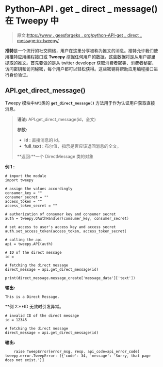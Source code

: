 # Python–API . get _ direct _ message()在 Tweepy 中

> 原文:[https://www . geesforgeks . org/python-API-get _ direct _ message-in-tweepy/](https://www.geeksforgeeks.org/python-api-get_direct_message-in-tweepy/)

**推特**是一个流行的社交网络，用户在这里分享被称为推文的消息。推特允许我们使用推特应用编程接口或 **Tweepy** 挖掘任何用户的数据。这些数据将是从用户那里提取的推文。首先要做的是从 twitter developer 获取消费者密钥、消费者秘密、访问密钥和访问秘密，每个用户都可以轻松获得。这些密钥将帮助应用编程接口进行身份验证。

## API.get_direct_message()

Tweepy 模块中`API`类的 **`get_direct_message()`** 方法用于作为认证用户获取直接消息。

> **语法:** API.get_direct_message(id，全文)
> 
> **参数:**
> 
> *   **id :** 直接消息的 id。
> *   **full_text :** 布尔值，指示是否应该返回消息的全文。
> 
> **返回:**一个 DirectMessage 类的对象

**例 1 :**

```
# import the module
import tweepy

# assign the values accordingly
consumer_key = ""
consumer_secret = ""
access_token = ""
access_token_secret = ""

# authorization of consumer key and consumer secret
auth = tweepy.OAuthHandler(consumer_key, consumer_secret)

# set access to user's access key and access secret 
auth.set_access_token(access_token, access_token_secret)

# calling the api 
api = tweepy.API(auth)

# ID of the direct message
id = 

# fetching the direct message
direct_message = api.get_direct_message(id)

print(direct_message.message_create['message_data']['text'])
```

**输出:**

```
This is a Direct Message.

```

**例 2:**ID 无效时引发异常。

```
# invalid ID of the direct message
id = 12345

# fetching the direct message
direct_message = api.get_direct_message(id)
```

**输出:**

```
    raise TweepError(error_msg, resp, api_code=api_error_code)
tweepy.error.TweepError: [{'code': 34, 'message': 'Sorry, that page does not exist.'}]

```